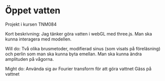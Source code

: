# Öppet vatten
Projekt i kursen TNM084

Kort beskrivning:
Jag tänker göra vatten i webGL med three.js.
Man ska kunna interagera med modellen.

Will do:
Två olika brusmetoder, modifierad sinus (som visats på föreläsning) och perlin som man ska kunna byta emellan. 
Man ska kunna ändra amplituden på vågorna.

Might do:
Använda sig av Fourier transform för att göra vattnet
Gäss på vattnet 
